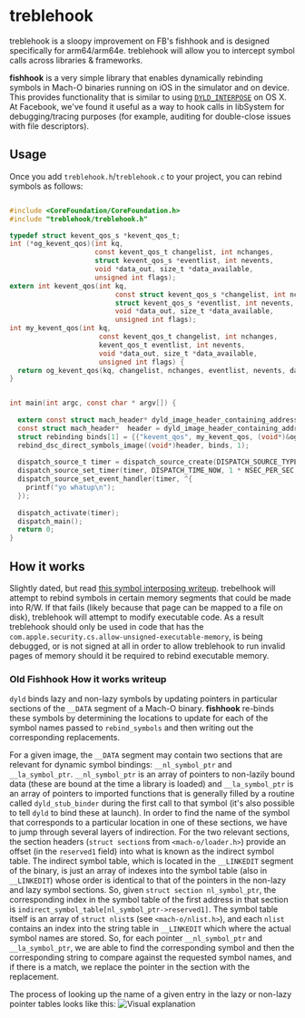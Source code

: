 # treblehook

treblehook is a sloopy improvement on FB's fishhook and is designed specifically for arm64/arm64e. treblehook will allow you to intercept symbol calls across libraries & frameworks.

__fishhook__ is a very simple library that enables dynamically rebinding symbols in Mach-O binaries running on iOS in the simulator and on device. This provides functionality that is similar to using [`DYLD_INTERPOSE`][interpose] on OS X. At Facebook, we've found it useful as a way to hook calls in libSystem for debugging/tracing purposes (for example, auditing for double-close issues with file descriptors).

[interpose]: http://opensource.apple.com/source/dyld/dyld-210.2.3/include/mach-o/dyld-interposing.h "<mach-o/dyld-interposing.h>"

## Usage

Once you add `treblehook.h`/`treblehook.c` to your project, you can rebind symbols as follows:
```Objective-C

#include <CoreFoundation/CoreFoundation.h>
#include "treblehook/treblehook.h"

typedef struct kevent_qos_s *kevent_qos_t;
int (*og_kevent_qos)(int kq,
                     const kevent_qos_t changelist, int nchanges,
                     struct kevent_qos_s *eventlist, int nevents,
                     void *data_out, size_t *data_available,
                     unsigned int flags);
extern int kevent_qos(int kq,
                          const struct kevent_qos_s *changelist, int nchanges,
                          struct kevent_qos_s *eventlist, int nevents,
                          void *data_out, size_t *data_available,
                          unsigned int flags);
int my_kevent_qos(int kq,
                      const kevent_qos_t changelist, int nchanges,
                      kevent_qos_t eventlist, int nevents,
                      void *data_out, size_t *data_available,
                      unsigned int flags) {
  return og_kevent_qos(kq, changelist, nchanges, eventlist, nevents, data_out, data_available, flags);
}


int main(int argc, const char * argv[]) {
  
  extern const struct mach_header* dyld_image_header_containing_address(const void* addr);
  const struct mach_header*  header = dyld_image_header_containing_address(dispatch_main);
  struct rebinding binds[1] = {{"kevent_qos", my_kevent_qos, (void*)&og_kevent_qos}};
  rebind_dsc_direct_symbols_image((void*)header, binds, 1);
  
  dispatch_source_t timer = dispatch_source_create(DISPATCH_SOURCE_TYPE_TIMER, 0, 0, dispatch_get_main_queue());
  dispatch_source_set_timer(timer, DISPATCH_TIME_NOW, 1 * NSEC_PER_SEC, 0 * NSEC_PER_SEC);
  dispatch_source_set_event_handler(timer, ^{
    printf("yo whatup\n");
  });
  
  dispatch_activate(timer);
  dispatch_main();
  return 0;
}

```


## How it works

Slightly dated, but read [this symbol interposing writeup](https://github.com/DerekSelander/symbol-interposing?tab=readme-ov-file#symbol-binding-detour). trebelhook will attempt to rebind symbols in certain memory segments that could be made into R/W.  If that fails (likely because that page can be mapped to a file on disk), treblehook will attempt to modify executable code. As a result treblehook should only be used in code that has the `com.apple.security.cs.allow-unsigned-executable-memory`, is being debugged, or is not signed at all in order to allow treblehook to run invalid pages of memory should it be required to rebind executable memory.


### Old Fishhook How it works writeup 

`dyld` binds lazy and non-lazy symbols by updating pointers in particular sections of the `__DATA` segment of a Mach-O binary. __fishhook__ re-binds these symbols by determining the locations to update for each of the symbol names passed to `rebind_symbols` and then writing out the corresponding replacements.

For a given image, the `__DATA` segment may contain two sections that are relevant for dynamic symbol bindings: `__nl_symbol_ptr` and `__la_symbol_ptr`. `__nl_symbol_ptr` is an array of pointers to non-lazily bound data (these are bound at the time a library is loaded) and `__la_symbol_ptr` is an array of pointers to imported functions that is generally filled by a routine called `dyld_stub_binder` during the first call to that symbol (it's also possible to tell `dyld` to bind these at launch). In order to find the name of the symbol that corresponds to a particular location in one of these sections, we have to jump through several layers of indirection. For the two relevant sections, the section headers (`struct section`s from `<mach-o/loader.h>`) provide an offset (in the `reserved1` field) into what is known as the indirect symbol table. The indirect symbol table, which is located in the `__LINKEDIT` segment of the binary, is just an array of indexes into the symbol table (also in `__LINKEDIT`) whose order is identical to that of the pointers in the non-lazy and lazy symbol sections. So, given `struct section nl_symbol_ptr`, the corresponding index in the symbol table of the first address in that section is `indirect_symbol_table[nl_symbol_ptr->reserved1]`. The symbol table itself is an array of `struct nlist`s (see `<mach-o/nlist.h>`), and each `nlist` contains an index into the string table in `__LINKEDIT` which where the actual symbol names are stored. So, for each pointer `__nl_symbol_ptr` and `__la_symbol_ptr`, we are able to find the corresponding symbol and then the corresponding string to compare against the requested symbol names, and if there is a match, we replace the pointer in the section with the replacement.

The process of looking up the name of a given entry in the lazy or non-lazy pointer tables looks like this:
![Visual explanation](http://i.imgur.com/HVXqHCz.png)
